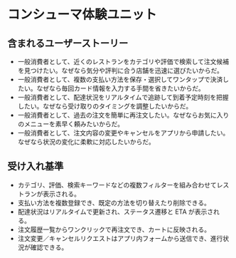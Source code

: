 # コンシューマ体験ユニット

## 含まれるユーザーストーリー
- 一般消費者として、近くのレストランをカテゴリや評価で検索して注文候補を見つけたい。なぜなら気分や評判に合う店舗を迅速に選びたいからだ。
- 一般消費者として、複数の支払い方法を保存・選択してワンタップで決済したい。なぜなら毎回カード情報を入力する手間を省きたいからだ。
- 一般消費者として、配達状況をリアルタイムで追跡して到着予定時刻を把握したい。なぜなら受け取りのタイミングを調整したいからだ。
- 一般消費者として、過去の注文を簡単に再注文したい。なぜならお気に入りのメニューを素早く頼みたいからだ。
- 一般消費者として、注文内容の変更やキャンセルをアプリから申請したい。なぜなら状況の変化に柔軟に対応したいからだ。

## 受け入れ基準
- カテゴリ、評価、検索キーワードなどの複数フィルターを組み合わせてレストランが表示される。
- 支払い方法を複数登録でき、既定の方法を切り替えたり削除できる。
- 配達状況はリアルタイムで更新され、ステータス遷移と ETA が表示される。
- 注文履歴一覧からワンクリックで再注文でき、カートに反映される。
- 注文変更／キャンセルリクエストはアプリ内フォームから送信でき、進行状況が確認できる。
